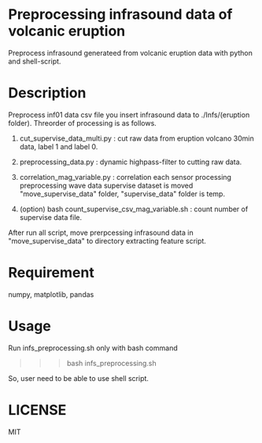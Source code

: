 Preprocessing infrasound data of volcanic eruption
====
Preprocess infrasound generateed from volcanic eruption data with python and shell-script.

Description
====
Preprocess inf01 data csv file you insert infrasound data to ./Infs/(eruption folder).
Threorder of processing is as follows.
1. cut_supervise_data_multi.py : 
cut raw data from eruption volcano 30min data, label 1 and label 0.

2. preprocessing_data.py : 
dynamic highpass-filter to cutting raw data.

3. correlation_mag_variable.py : 
correlation each sensor processing preprocessing wave data
supervise dataset is moved "move_supervise_data" folder, "supervise_data" folder is temp.

4. (option) bash count_supervise_csv_mag_variable.sh : 
count number of supervise data file.

After run all script, move prerpcessing infrasound data in "move_supervise_data" to directory extracting feature script.

Requirement
====
numpy, matplotlib, pandas

Usage
====
Run infs_preprocessing.sh only with bash command

>>>bash infs_preprocessing.sh

So, user need to be able to use shell script.

LICENSE
====
MIT

